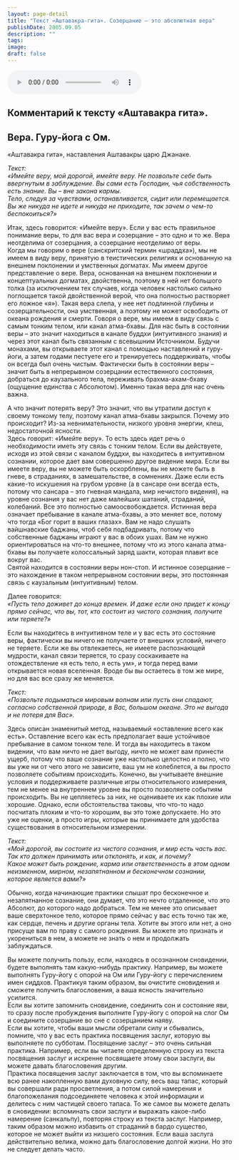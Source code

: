 ```yaml
---
layout: page-detail
title: "Текст «Аштавакра-гита». Созерцание – это абсолютная вера"
publishDate: 2005.09.05
description: ""
tags:
image:
draft: false
---
```


<audio title="2005.09.05 - Текст «Аштавакра-гита». Созерцание – это абсолютная вера.mp3" src="/upload/iblock/993/99386e4eee58630410f3b1d8c635336b.mp3" controls=""></audio>

## **Комментарий к тексту «Аштавакра гита».**
## **Вера.** **Гуру-йога с Ом.**
 «Аштавакра гита», наставления Аштавакры царю Джанаке.   
  
_Текст:_   
_«Имейте веру, мой дорогой, имейте веру. Не позвольте себе быть ввергнутым в заблуждение. Вы сами есть Господин, чья собственность есть знание. Вы – вне закона кармы._   
_Тело, следуя за чувствами, останавливается, сидит или перемещается. Вы же никуда не идете и никуда не приходите, так зачем о чем-то беспокоиться?»_   

 Итак, здесь говорится: «Имейте веру». Если у вас есть правильное понимание веры, то для вас вера и созерцание – это одно и то же. Вера неотделима от созерцания, а созерцание неотделимо от веры.   
 Когда мы говорим о вере (санскритский термин «шраддха»), мы не имеем в виду веру, принятую в теистических религиях и основанную на внешнем поклонении и умственных догматах. Мы имеем другое представление о вере. Вера, основанная на внешнем поклонении и концептуальных догматах, двойственна, поэтому в ней нет большого толка (за исключением тех случаев, когда человек настолько сильно поглощается такой двойственной верой, что она полностью растворяет его ложное «я»). Такая вера слепа, у нее нет подлинной глубины и созерцательности, она умственная, а поэтому не может освободить от океана рождения и смерти. Говоря о вере, мы имеем в виду связь с самым тонким телом, или канал атма-бхавы. Для нас быть в состоянии веры – это значит находиться в канале буддхи (интуитивного знания) и через этот канал быть связанным с всевышним Источником. Будучи монахами, вы открываете этот канал с помощью наставлений и гуру-йоги, а затем годами пестуете его и тренируетесь поддерживать, чтобы он всегда был очень чистым. Фактически быть в состоянии веры – значит быть в непрерывном созерцании естественного состояния, добраться до каузального тела, переживать брахма-ахам-бхаву (ощущение единства с Абсолютом). Именно такая вера для нас очень важна.   
  
 А что значит потерять веру? Это значит, что вы утратили доступ к своему тонкому телу, поэтому канал атма-бхавы закрылся. Почему это происходит? Из-за невнимательности, низкого уровня энергии, клеш, недостаточной ясности.   
 Здесь говорит: «Имейте веру». То есть здесь идет речь о необходимости иметь эту связь с тонким телом. Если вы действуете, исходя из этой связи с каналом буддхи, вы находитесь в интуитивном сознании, которое дает вам совершенно другое видение мира. Если вы имеете веру, вы не можете быть оскорблены, вы не можете быть в гневе, в страданиях, в замешательстве, в сомнениях. Даже если есть какие-то искушения на грубом уровне (а в сансаре они всегда есть, потому что сансара – это гневная мандала, мир нечистого видения), на уровне сознания у вас нет даже малейших шатаний, страданий, колебаний. Все это полностью самоосвобождается. Истинная вера означает пребывание в канале атма-бхавы, а это меняет все, потому что тогда «Бог горит в ваших глазах». Вам не надо слушать вайшнавские баджаны, чтоб себя подбадривать, потому что собственные баджаны играют у вас в обоих ушах. Вам не нужно ориентироваться на что-то внешнее, потому что из этого канала атма-бхавы вы получаете колоссальный заряд шакти, которая плавит все вокруг вас.   
 Святой находится в состоянии веры нон-стоп. И истинное созерцание – это нахождение в таком непрерывном состоянии веры, это постоянная связь с каузальным (интуитивным) телом.

  
 Далее говорится:   
_«Пусть тело доживет до конца времен. И даже если оно придет к концу прямо сейчас, что вы, тот, кто состоит из чистого сознания, получите или теряете?»_   

 Если вы находитесь в интуитивном теле и у вас есть это состояние веры, фактически вы ничего не получаете от внешних условий, ничего не теряете. Если же вы отвлекаетесь, не имеете распознающей мудрости, канал связи теряется, то сразу соскакиваете на отождествление «я есть тело, я есть ум», и тогда перед вами открывается новая вселенная. Вроде бы вы остаетесь в том же мире, но для вас все сразу же меняется.

  
_Текст:_   
_«Позвольте подыматься мировым волнам или пусть они спадают, согласно собственной природе, в Вас, большом океане. Это не выгода и не потеря для Вас»._   

 Здесь описан знаменитый метод, называемый «оставление всего как есть». Оставление всего как есть предполагает ваше устойчивое пребывание в самом тонком теле. И тогда вы находитесь в таком видении, что вам ничто не дает выгоду, ничто не может вам принести ущерб, потому что ваше сознание уже настолько целостно и полно, что вы уже ни от чего этого не зависите, ваш ум не колеблется, а вы просто позволяете событиям происходить. Конечно, вы учитываете внешние условия и поддерживаете различные игры относительного измерения, тем не менее на внутреннем уровне вы просто позволяете событиям происходить. Вы не цепляетесь за них, не оцениваете их как плохие или хорошие. Однако, если обстоятельства таковы, что что-то надо посчитать плохим и что-то хорошим, вы это тоже допускаете. Но это уже не оценки, а просто игры, которые вы принимаете для удобства существования в относительном измерении.

  
_Текст:_   
_«Мой дорогой, вы состоите из чистого сознания, и мир есть часть вас. Так кто должен принимать или отклонять, и как, и почему?_   
_Какое может быть рождение, карма или ответственность в этом одном неизменном, мирном, незапятнанном и бесконечном сознании, которое является вами?»_   

 Обычно, когда начинающие практики слышат про бесконечное и незапятнанное сознание, они думает, что это нечто отдаленное, что это Абсолют, до которого надо добраться. Тем не менее это описывает ваше сверхтонкое тело, которое прямо сейчас у вас есть точно так же, как сердце, печень и другие органы тела. Хотите вы этого или нет, а оно присуще вам по праву с самого рождения. Вы можете это признать и укорениться в нем, а можете не знать о нем и продолжать заблуждаться.

  
 Вы можете получить пользу, если, находясь в осознанном сновидении, будете выполнять там какую-нибудь практику. Например, вы можете выполнять Гуру-йогу с опорой на Ом или Гуру-йогу с перечислением имен сиддхов. Практикуя таким образом, вы очистите сновидения и сможете получить благословения, а ваша ясность значительно усилится.   
 Если вы хотите запомнить сновидение, соединить сон и состояние яви, то сразу после пробуждения выполните Гуру-йогу с опорой на слог Ом и соедините созерцание во сне с созерцанием наяву.   
 Если вы хотите, чтобы ваши мысли обретали силу и сбывались, помните, что у вас есть практика посвящения заслуг, которую вы выполняете по субботам. Посвящение заслуг – это очень сильная практика. Например, если вы читаете определенную строку из текста посвящения заслуг и искренне посвящаете этому свои заслуги, вы можете давать благословения другим.   
 Практика посвящения заслуг заключается в том, что вы вспоминаете всю ранее накопленную вами духовную силу, весь ваш тапас, который вы совершали ради просветления, а потом силой намерения и благопожелания подсоединяете человека к этой информации и делитесь с ним частицей своего тапаса. То же самое вы можете делать в сновидении: вспоминать свои заслуги и выражать какое-либо намерение (санкальпу), повторяя строку из текста заслуг. Например, таким образом можно избавить от страданий в бардо существо, которое не может выйти из низшего состояния. Если ваша заслуга действительно велика, можно дать благословение долгой жизни. Но это не следует делать часто.   

  
